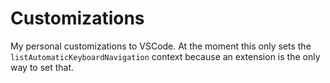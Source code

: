 # Customizations

My personal customizations to VSCode. At the moment this only sets the `listAutomaticKeyboardNavigation` context because an extension is the only way to set that.
